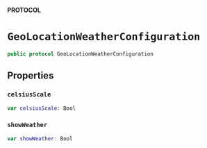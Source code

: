 **PROTOCOL**

# `GeoLocationWeatherConfiguration`

```swift
public protocol GeoLocationWeatherConfiguration
```

## Properties
### `celsiusScale`

```swift
var celsiusScale: Bool
```

### `showWeather`

```swift
var showWeather: Bool
```
